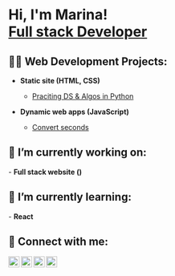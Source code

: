<h1>Hi, I'm Marina!<br/><a href="https://github.com/marinaSandberg">Full stack Developer</a></h1>

<h2>👨‍💻 Web Development Projects:</h2>

- <b>Static site (HTML, CSS)</b>
  - [Praciting DS & Algos in Python](https://github.com/joshmadakor1/Algorithms-Practice)
  
- <b>Dynamic web apps (JavaScript)</b>
  - [Convert seconds](https://github.com/marinaSandberg/SecondsToTime/tree/main)

<h2>🔭 I’m currently working on:</h2>
- <b>Full stack website ()</b>

<h2>🌱 I’m currently learning:</h2>
- <b>React</b>

<h2> 🤳 Connect with me:</h2>

[<img align="left" alt="JoshMadakor | YouTube" width="22px" src="https://cdn.jsdelivr.net/npm/simple-icons@v3/icons/youtube.svg" />][youtube]
[<img align="left" alt="JoshMadakor | Twitter" width="22px" src="https://cdn.jsdelivr.net/npm/simple-icons@v3/icons/twitter.svg" />][twitter]
[<img align="left" alt="JoshMadakor | LinkedIn" width="22px" src="https://cdn.jsdelivr.net/npm/simple-icons@v3/icons/linkedin.svg" />][linkedin]
[<img align="left" alt="JoshMadakor | Instagram" width="22px" src="https://cdn.jsdelivr.net/npm/simple-icons@v3/icons/instagram.svg" />][instagram]

[twitter]: https://twitter.com/joshmadakor
[youtube]: https://www.youtube.com/c/joshmadakor
[instagram]: https://www.instagram.com/joshmadakor/
[linkedin]: https://linkedin.com/in/joshmadakor
